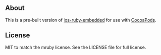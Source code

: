 ## About

This is a pre-built version of [ios-ruby-embedded](https://github.com/carsonmcdonald/ios-ruby-embedded) for use with [CocoaPods](https://github.com/CocoaPods/CocoaPods).

## License

MIT to match the mruby license. See the LICENSE file for full license.
